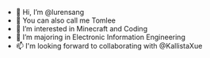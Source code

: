 - 👋 Hi, I’m @lurensang
- 👀 You can also call me Tomlee 
- 👯 I’m interested in Minecraft and Coding
- 🌱 I’m majoring in Electronic Information Engineering
- 📫 I'm looking forward to collaborating with @KallistaXue
